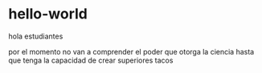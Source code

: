 # hello-world

hola estudiantes

por el momento no van a comprender el poder que otorga la ciencia hasta que tenga la capacidad de crear superiores tacos
